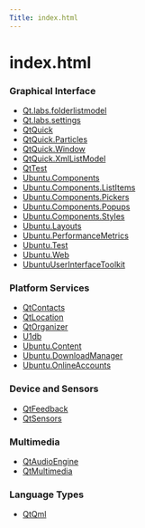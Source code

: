 ```yaml
---
Title: index.html
---
```


# index.html

<h3 class="section_title">Graphical Interface</h3>
<ul>
<li><a href="Qt.labs.folderlistmodel.md">Qt.labs.folderlistmodel</a></li>
<li><a href="Qt.labs.settings.md">Qt.labs.settings</a></li>
<li><a href="QtQuick.md">QtQuick</a></li>
<li><a href="QtQuick.Particles.md">QtQuick.Particles</a></li>
<li><a href="QtQuick.Window.md">QtQuick.Window</a></li>
<li><a href="QtQuick.XmlListModel.md">QtQuick.XmlListModel</a></li>
<li><a href="QtTest.md">QtTest</a></li>
<li><a href="Ubuntu.Components.md">Ubuntu.Components</a></li>
<li><a href="Ubuntu.Components.ListItems.md">Ubuntu.Components.ListItems</a></li>
<li><a href="Ubuntu.Components.Pickers.md">Ubuntu.Components.Pickers</a></li>
<li><a href="Ubuntu.Components.Popups.md">Ubuntu.Components.Popups</a></li>
<li><a href="Ubuntu.Components.Styles.md">Ubuntu.Components.Styles</a></li>
<li><a href="Ubuntu.Layouts.md">Ubuntu.Layouts</a></li>
<li><a href="Ubuntu.PerformanceMetrics.md">Ubuntu.PerformanceMetrics</a></li>
<li><a href="Ubuntu.Test.md">Ubuntu.Test</a></li>
<li><a href="Ubuntu.Web.md">Ubuntu.Web</a></li>
<li><a href="UbuntuUserInterfaceToolkit.md">UbuntuUserInterfaceToolkit</a></li>
</ul>
<h3 class="section_title">Platform Services</h3>
<ul>
<li><a href="QtContacts.md">QtContacts</a></li>
<li><a href="QtLocation.md">QtLocation</a></li>
<li><a href="QtOrganizer.md">QtOrganizer</a></li>
<li><a href="U1db.md">U1db</a></li>
<li><a href="Ubuntu.Content.md">Ubuntu.Content</a></li>
<li><a href="Ubuntu.DownloadManager.md">Ubuntu.DownloadManager</a></li>
<li><a href="Ubuntu.OnlineAccounts.md">Ubuntu.OnlineAccounts</a></li>
</ul>
<h3 class="section_title">Device and Sensors</h3>
<ul>
<li><a href="QtFeedback.md">QtFeedback</a></li>
<li><a href="QtSensors.md">QtSensors</a></li>
</ul>
<h3 class="section_title">Multimedia</h3>
<ul>
<li><a href="QtAudioEngine.md">QtAudioEngine</a></li>
<li><a href="QtMultimedia.md">QtMultimedia</a></li>
</ul>
<h3 class="section_title">Language Types</h3>
<ul>
<li><a href="QtQml.md">QtQml</a></li>
</ul>
